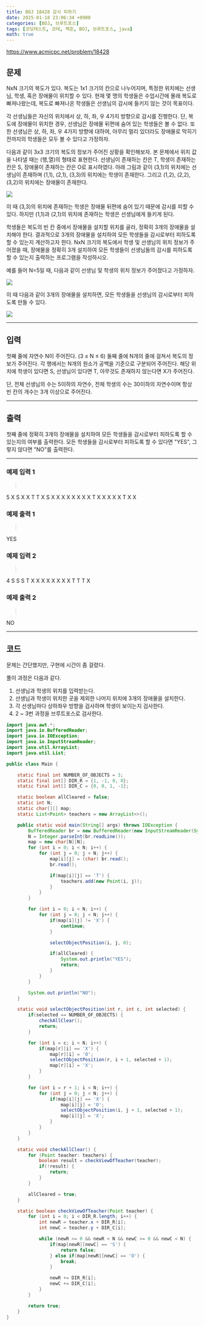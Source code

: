 ```yaml
---
title: BOJ 18428 감시 피하기
date: 2025-01-18 23:06:34 +0900
categories: [BOJ, 브루트포스]
tags: [코딩테스트, 코테, 백준, BOJ, 브루트포스, java]
math: true
---
```


<https://www.acmicpc.net/problem/18428>

## 문제
NxN 크기의 복도가 있다. 복도는 1x1 크기의 칸으로 나누어지며, 특정한 위치에는 선생님, 학생, 혹은 장애물이 위치할 수 있다. 현재 몇 명의 학생들은 수업시간에 몰래 복도로 빠져나왔는데, 복도로 빠져나온 학생들은 선생님의 감시에 들키지 않는 것이 목표이다.

각 선생님들은 자신의 위치에서 상, 하, 좌, 우 4가지 방향으로 감시를 진행한다. 단, 복도에 장애물이 위치한 경우, 선생님은 장애물 뒤편에 숨어 있는 학생들은 볼 수 없다. 또한 선생님은 상, 하, 좌, 우 4가지 방향에 대하여, 아무리 멀리 있더라도 장애물로 막히기 전까지의 학생들은 모두 볼 수 있다고 가정하자.

다음과 같이 3x3 크기의 복도의 정보가 주어진 상황을 확인해보자. 본 문제에서 위치 값을 나타낼 때는 (행,열)의 형태로 표현한다. 선생님이 존재하는 칸은 T, 학생이 존재하는 칸은 S, 장애물이 존재하는 칸은 O로 표시하였다. 아래 그림과 같이 (3,1)의 위치에는 선생님이 존재하며 (1,1), (2,1), (3,3)의 위치에는 학생이 존재한다. 그리고 (1,2), (2,2), (3,2)의 위치에는 장애물이 존재한다.

![](/imgs/감시피하기_1.png)

이 때 (3,3)의 위치에 존재하는 학생은 장애물 뒤편에 숨어 있기 때문에 감시를 피할 수 있다. 하지만 (1,1)과 (2,1)의 위치에 존재하는 학생은 선생님에게 들키게 된다.

학생들은 복도의 빈 칸 중에서 장애물을 설치할 위치를 골라, 정확히 3개의 장애물을 설치해야 한다. 결과적으로 3개의 장애물을 설치하여 모든 학생들을 감시로부터 피하도록 할 수 있는지 계산하고자 한다. NxN 크기의 복도에서 학생 및 선생님의 위치 정보가 주어졌을 때, 장애물을 정확히 3개 설치하여 모든 학생들이 선생님들의 감시를 피하도록 할 수 있는지 출력하는 프로그램을 작성하시오.

예를 들어 N=5일 때, 다음과 같이 선생님 및 학생의 위치 정보가 주어졌다고 가정하자.

![](/imgs/감시피하기_2.png)

이 때 다음과 같이 3개의 장애물을 설치하면, 모든 학생들을 선생님의 감시로부터 피하도록 만들 수 있다.

![](/imgs/감시피하기_3.png)

---
## 입력
첫째 줄에 자연수 N이 주어진다. (3 ≤ N ≤ 6) 둘째 줄에 N개의 줄에 걸쳐서 복도의 정보가 주어진다. 각 행에서는 N개의 원소가 공백을 기준으로 구분되어 주어진다. 해당 위치에 학생이 있다면 S, 선생님이 있다면 T, 아무것도 존재하지 않는다면 X가 주어진다.

단, 전체 선생님의 수는 5이하의 자연수, 전체 학생의 수는 30이하의 자연수이며 항상 빈 칸의 개수는 3개 이상으로 주어진다.

---
## 출력
첫째 줄에 정확히 3개의 장애물을 설치하여 모든 학생들을 감시로부터 피하도록 할 수 있는지의 여부를 출력한다. 모든 학생들을 감시로부터 피하도록 할 수 있다면 "YES", 그렇지 않다면 "NO"를 출력한다.

---
### 예제 입력 1
> <pre>
5
X S X X T
T X S X X
X X X X X
X T X X X
X X T X X
> </pre>

### 예제 출력 1
> <pre>
YES
> </pre>

### 예제 입력 2
> <pre>
4
S S S T
X X X X
X X X X
T T T X
> </pre>

### 예제 출력 2
> <pre>
NO
> </pre>

---
## 코드
문제는 간단했지만, 구현에 시간이 좀 걸렸다.

풀이 과정은 다음과 같다.

1. 선생님과 학생의 위치를 입력받는다.
2. 선생님과 학생이 위치한 곳을 제외한 나머지 위치에 3개의 장애물을 설치한다.
3. 각 선생님마다 상하좌우 방향을 검사하며 학생이 보이는지 검사한다.
4. 2 ~ 3번 과정을 브루트포스로 검사한다.

```java
import java.awt.*;
import java.io.BufferedReader;
import java.io.IOException;
import java.io.InputStreamReader;
import java.util.ArrayList;
import java.util.List;

public class Main {

    static final int NUMBER_OF_OBJECTS = 3;
    static final int[] DIR_R = {1, -1, 0, 0};
    static final int[] DIR_C = {0, 0, 1, -1};

    static boolean allCleared = false;
    static int N;
    static char[][] map;
    static List<Point> teachers = new ArrayList<>();

    public static void main(String[] args) throws IOException {
        BufferedReader br = new BufferedReader(new InputStreamReader(System.in));
        N = Integer.parseInt(br.readLine());
        map = new char[N][N];
        for (int i = 0; i < N; i++) {
            for (int j = 0; j < N; j++) {
                map[i][j] = (char) br.read();
                br.read();

                if(map[i][j] == 'T') {
                    teachers.add(new Point(i, j));
                }
            }
        }

        for (int i = 0; i < N; i++) {
            for (int j = 0; j < N; j++) {
                if(map[i][j] != 'X') {
                    continue;
                }

                selectObjectPosition(i, j, 0);

                if(allCleared) {
                    System.out.println("YES");
                    return;
                }
            }
        }

        System.out.println("NO");
    }

    static void selectObjectPosition(int r, int c, int selected) {
        if(selected == NUMBER_OF_OBJECTS) {
            checkAllClear();
            return;
        }

        for (int i = c; i < N; i++) {
            if(map[r][i] == 'X') {
                map[r][i] = 'O';
                selectObjectPosition(r, i + 1, selected + 1);
                map[r][i] = 'X';
            }
        }

        for (int i = r + 1; i < N; i++) {
            for (int j = 0; j < N; j++) {
                if(map[i][j] == 'X') {
                    map[i][j] = 'O';
                    selectObjectPosition(i, j + 1, selected + 1);
                    map[i][j] = 'X';
                }
            }
        }
    }

    static void checkAllClear() {
        for (Point teacher: teachers) {
            boolean result = checkViewOfTeacher(teacher);
            if(!result) {
                return;
            }
        }

        allCleared = true;
    }

    static boolean checkViewOfTeacher(Point teacher) {
        for (int i = 0; i < DIR_R.length; i++) {
            int newR = teacher.x + DIR_R[i];
            int newC = teacher.y + DIR_C[i];

            while (newR >= 0 && newR < N && newC >= 0 && newC < N) {
                if(map[newR][newC] == 'S') {
                    return false;
                } else if(map[newR][newC] == 'O') {
                    break;
                }

                newR += DIR_R[i];
                newC += DIR_C[i];
            }
        }

        return true;
    }
}
```
